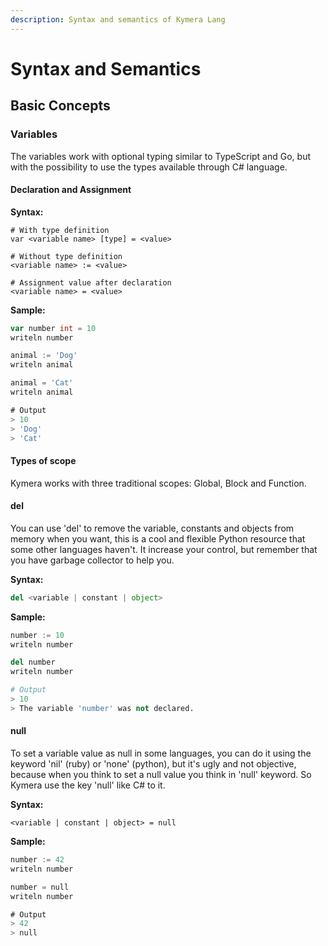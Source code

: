 ```yaml
---
description: Syntax and semantics of Kymera Lang
---
```


# Syntax and Semantics

## Basic Concepts

### Variables

The variables work with optional typing similar to TypeScript and Go, but with the possibility to use the types available through C# language.

#### Declaration and Assignment

&#x20;**Syntax:**

```
# With type definition
var <variable name> [type] = <value>

# Without type definition
<variable name> := <value>

# Assignment value after declaration
<variable name> = <value>
```

**Sample:**

```go
var number int = 10
writeln number

animal := 'Dog'
writeln animal

animal = 'Cat'
writeln animal

# Output
> 10
> 'Dog'
> 'Cat'
```

#### &#x20;Types of scope

Kymera works with three traditional scopes: Global, Block and Function.

#### del

You can use 'del' to remove the variable, constants and objects from memory when you want, this is a cool and flexible Python resource that some other languages haven't. It increase your control, but remember that you have garbage collector to help you.

&#x20;**Syntax:**

```python
del <variable | constant | object>
```

&#x20;**Sample:**

```python
number := 10
writeln number

del number
writeln number

# Output
> 10
> The variable 'number' was not declared.
```

#### null

&#x20;To set a variable value as null in some languages, you can do it using the keyword 'nil' (ruby) or 'none' (python), but it's ugly and not objective, because when you think to set a null value you think in 'null' keyword. So Kymera use the key 'null' like C# to it.

&#x20;**Syntax:**

```
<variable | constant | object> = null
```

&#x20;**Sample:**

```go
number := 42
writeln number

number = null
writeln number

# Output
> 42
> null
```

